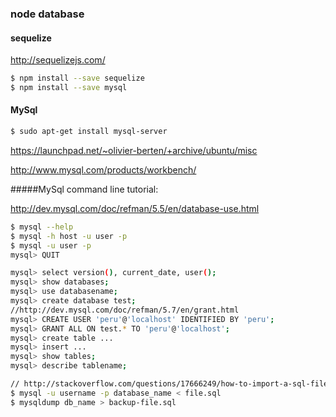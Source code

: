 ### node database

#### sequelize

http://sequelizejs.com/

```bash
$ npm install --save sequelize
$ npm install --save mysql
```

#### MySql
```bash
$ sudo apt-get install mysql-server
```

https://launchpad.net/~olivier-berten/+archive/ubuntu/misc

http://www.mysql.com/products/workbench/

#####MySql command line tutorial:

http://dev.mysql.com/doc/refman/5.5/en/database-use.html

```bash
$ mysql --help
$ mysql -h host -u user -p
$ mysql -u user -p
mysql> QUIT

mysql> select version(), current_date, user();
mysql> show databases;
mysql> use databasename;
mysql> create database test;
//http://dev.mysql.com/doc/refman/5.7/en/grant.html
mysql> CREATE USER 'peru'@'localhost' IDENTIFIED BY 'peru';
mysql> GRANT ALL ON test.* TO 'peru'@'localhost';
mysql> create table ...
mysql> insert ...
mysql> show tables;
mysql> describe tablename;

// http://stackoverflow.com/questions/17666249/how-to-import-a-sql-file-using-the-command-line-in-mysql
$ mysql -u username -p database_name < file.sql
$ mysqldump db_name > backup-file.sql
```